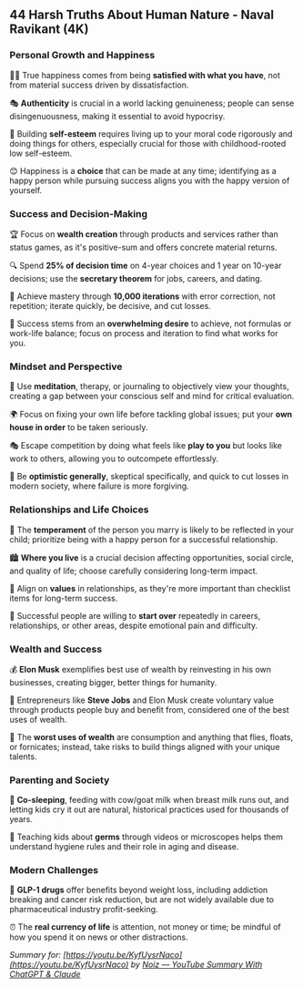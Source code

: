 
## 44 Harsh Truths About Human Nature - Naval Ravikant (4K)

### Personal Growth and Happiness

🧘‍♀️ True happiness comes from being **satisfied with what you have**, not from material success driven by dissatisfaction.

🎭 **Authenticity** is crucial in a world lacking genuineness; people can sense disingenuousness, making it essential to avoid hypocrisy.

🔄 Building **self-esteem** requires living up to your moral code rigorously and doing things for others, especially crucial for those with childhood-rooted low self-esteem.

😊 Happiness is a **choice** that can be made at any time; identifying as a happy person while pursuing success aligns you with the happy version of yourself.

### Success and Decision-Making

🏆 Focus on **wealth creation** through products and services rather than status games, as it's positive-sum and offers concrete material returns.

🔍 Spend **25% of decision time** on 4-year choices and 1 year on 10-year decisions; use the **secretary theorem** for jobs, careers, and dating.

🔁 Achieve mastery through **10,000 iterations** with error correction, not repetition; iterate quickly, be decisive, and cut losses.

🌟 Success stems from an **overwhelming desire** to achieve, not formulas or work-life balance; focus on process and iteration to find what works for you.

### Mindset and Perspective

🧠 Use **meditation**, therapy, or journaling to objectively view your thoughts, creating a gap between your conscious self and mind for critical evaluation.

🌍 Focus on fixing your own life before tackling global issues; put your **own house in order** to be taken seriously.

🎭 Escape competition by doing what feels like **play to you** but looks like work to others, allowing you to outcompete effortlessly.

🔮 Be **optimistic generally**, skeptical specifically, and quick to cut losses in modern society, where failure is more forgiving.

### Relationships and Life Choices

💑 The **temperament** of the person you marry is likely to be reflected in your child; prioritize being with a happy person for a successful relationship.

🏙️ **Where you live** is a crucial decision affecting opportunities, social circle, and quality of life; choose carefully considering long-term impact.

🔑 Align on **values** in relationships, as they're more important than checklist items for long-term success.

🔄 Successful people are willing to **start over** repeatedly in careers, relationships, or other areas, despite emotional pain and difficulty.

### Wealth and Success

💰 **Elon Musk** exemplifies best use of wealth by reinvesting in his own businesses, creating bigger, better things for humanity.

🚀 Entrepreneurs like **Steve Jobs** and Elon Musk create voluntary value through products people buy and benefit from, considered one of the best uses of wealth.

💸 The **worst uses of wealth** are consumption and anything that flies, floats, or fornicates; instead, take risks to build things aligned with your unique talents.

### Parenting and Society

👶 **Co-sleeping**, feeding with cow/goat milk when breast milk runs out, and letting kids cry it out are natural, historical practices used for thousands of years.

🦠 Teaching kids about **germs** through videos or microscopes helps them understand hygiene rules and their role in aging and disease.

### Modern Challenges

💊 **GLP-1 drugs** offer benefits beyond weight loss, including addiction breaking and cancer risk reduction, but are not widely available due to pharmaceutical industry profit-seeking.

⏰ The **real currency of life** is attention, not money or time; be mindful of how you spend it on news or other distractions.

_Summary for: [https://youtu.be/KyfUysrNaco](https://youtu.be/KyfUysrNaco) by [Noiz — YouTube Summary With ChatGPT & Claude](https://noiz.io/tools/youtube-summary)_